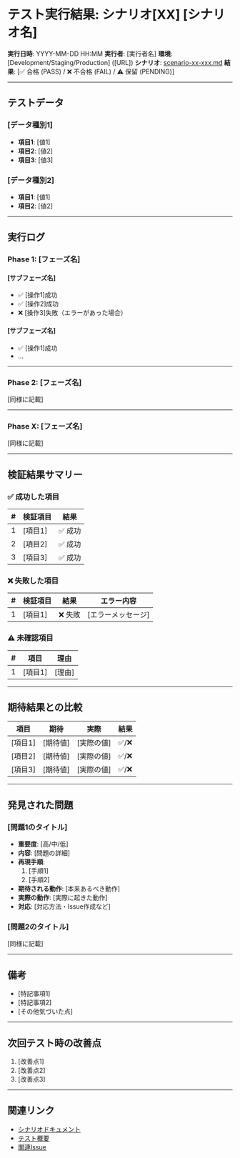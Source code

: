 # テスト実行結果: シナリオ[XX] [シナリオ名]

**実行日時**: YYYY-MM-DD HH:MM
**実行者**: [実行者名]
**環境**: [Development/Staging/Production] ([URL])
**シナリオ**: [scenario-xx-xxx.md](../[機能名]/scenario-xx-xxx.md)
**結果**: [✅ 合格 (PASS) / ❌ 不合格 (FAIL) / ⚠️ 保留 (PENDING)]

---

## テストデータ

### [データ種別1]

- **項目1**: [値1]
- **項目2**: [値2]
- **項目3**: [値3]

### [データ種別2]

- **項目1**: [値1]
- **項目2**: [値2]

---

## 実行ログ

### Phase 1: [フェーズ名]

#### [サブフェーズ名]

- ✅ [操作1]成功
- ✅ [操作2]成功
- ❌ [操作3]失敗（エラーがあった場合）

#### [サブフェーズ名]

- ✅ [操作1]成功
- ...

---

### Phase 2: [フェーズ名]

[同様に記載]

---

### Phase X: [フェーズ名]

[同様に記載]

---

## 検証結果サマリー

### ✅ 成功した項目

| #   | 検証項目 | 結果    |
| --- | -------- | ------- |
| 1   | [項目1]  | ✅ 成功 |
| 2   | [項目2]  | ✅ 成功 |
| 3   | [項目3]  | ✅ 成功 |

### ❌ 失敗した項目

| #   | 検証項目 | 結果    | エラー内容         |
| --- | -------- | ------- | ------------------ |
| 1   | [項目1]  | ❌ 失敗 | [エラーメッセージ] |

### ⚠️ 未確認項目

| #   | 項目    | 理由   |
| --- | ------- | ------ |
| 1   | [項目1] | [理由] |

---

## 期待結果との比較

| 項目    | 期待     | 実際       | 結果  |
| ------- | -------- | ---------- | ----- |
| [項目1] | [期待値] | [実際の値] | ✅/❌ |
| [項目2] | [期待値] | [実際の値] | ✅/❌ |
| [項目3] | [期待値] | [実際の値] | ✅/❌ |

---

## 発見された問題

### [問題1のタイトル]

- **重要度**: [高/中/低]
- **内容**: [問題の詳細]
- **再現手順**:
  1. [手順1]
  2. [手順2]
- **期待される動作**: [本来あるべき動作]
- **実際の動作**: [実際に起きた動作]
- **対応**: [対応方法・Issue作成など]

### [問題2のタイトル]

[同様に記載]

---

## 備考

- [特記事項1]
- [特記事項2]
- [その他気づいた点]

---

## 次回テスト時の改善点

1. [改善点1]
2. [改善点2]
3. [改善点3]

---

## 関連リンク

- [シナリオドキュメント](../[機能名]/scenario-xx-xxx.md)
- [テスト概要](../[機能名]/overview.md)
- [関連Issue](https://github.com/[org]/[repo]/issues/[number])
